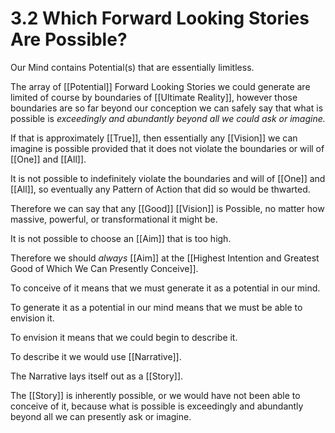 # 3.2 Which Forward Looking Stories Are Possible?

Our Mind contains Potential(s) that are essentially limitless. 

The array of [[Potential]] Forward Looking Stories we could generate are limited of course by boundaries of [[Ultimate Reality]], however those boundaries are so far beyond our conception we can safely say that what is possible is _exceedingly and abundantly beyond all we could ask or imagine._  

If that is approximately [[True]], then essentially any [[Vision]] we can imagine is possible provided that it does not violate the boundaries or will of [[One]] and [[All]]. 

It is not possible to indefinitely violate the boundaries and will of [[One]] and [[All]], so eventually any Pattern of Action that did so would be thwarted. 

Therefore we can say that any [[Good]] [[Vision]] is Possible, no matter how massive, powerful, or transformational it might be. 

It is not possible to choose an [[Aim]] that is too high. 

Therefore we should _always_ [[Aim]] at the [[Highest Intention and Greatest Good of Which We Can Presently Conceive]].  

To conceive of it means that we must generate it as a potential in our mind.  

To generate it as a potential in our mind means that we must be able to envision it. 

To envision it means that we could begin to describe it. 

To describe it we would use [[Narrative]]. 

The Narrative lays itself out as a [[Story]]. 

The [[Story]] is inherently possible, or we would have not been able to conceive of it, because what is possible is exceedingly and abundantly beyond all we can presently ask or imagine. 


